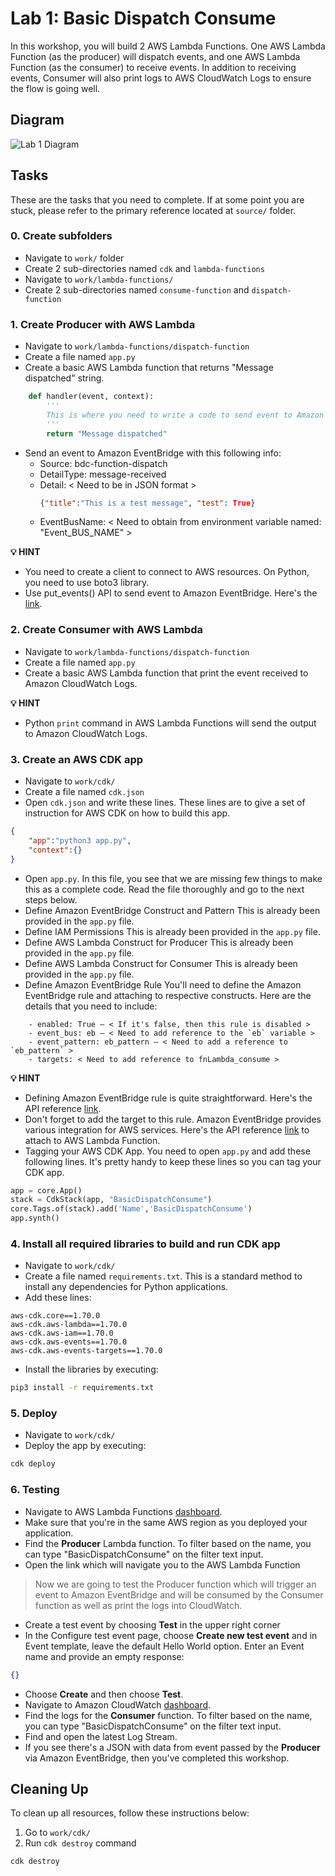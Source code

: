 # Lab 1: Basic Dispatch Consume
In this workshop, you will build 2 AWS Lambda Functions. One AWS Lambda Function (as the producer) will dispatch events, and one AWS Lambda Function (as the consumer) to receive events. In addition to receiving events, Consumer will also print logs to AWS CloudWatch Logs to ensure the flow is going well.

## Diagram
![Lab 1 Diagram](https://raw.githubusercontent.com/donnieprakoso/workshop-eventDrivenMicroservices/master/1-lab-basicDispatchConsumeEvent/lab1-diagram.png)

## Tasks
These are the tasks that you need to complete. If at some point you are stuck, please refer to the primary reference located at `source/` folder. 

### 0. Create subfolders
- Navigate to `work/` folder
- Create 2 sub-directories named `cdk` and `lambda-functions`
- Navigate to `work/lambda-functions/` 
- Create 2 sub-directories named `consume-function` and `dispatch-function` 

### 1. Create Producer with AWS Lambda
- Navigate to `work/lambda-functions/dispatch-function`
- Create a file named `app.py`
- Create a basic AWS Lambda function that returns "Message dispatched" string.

```python
	def handler(event, context):
		'''
		This is where you need to write a code to send event to Amazon EventBridge
		'''
		return "Message dispatched"
```
- Send an event to Amazon EventBridge with this following info:
	- Source: bdc-function-dispatch
	- DetailType: message-received
	- Detail: < Need to be in JSON format >
		```json
		{"title":"This is a test message", "test": True} 
		```
	- EventBusName: < Need to obtain from environment variable named: "Event_BUS_NAME" >

**💡 HINT**
- You need to create a client to connect to AWS resources. On Python, you need to use boto3 library. 
- Use put_events() API to send event to Amazon EventBridge. Here's the [link](https://boto3.amazonaws.com/v1/documentation/api/latest/reference/services/events.html).

### 2. Create Consumer with AWS Lambda
- Navigate to `work/lambda-functions/dispatch-function`
- Create a file named `app.py`
- Create a basic AWS Lambda function that print the event received to Amazon CloudWatch Logs.

**💡 HINT**
- Python `print` command in AWS Lambda Functions will send the output to Amazon CloudWatch Logs. 

### 3. Create an AWS CDK app
- Navigate to `work/cdk/`
- Create a file named `cdk.json`
- Open `cdk.json` and write these lines. These lines are to give a set of instruction for AWS CDK on how to build this app.
```json
{
	"app":"python3 app.py",
	"context":{}
}
```
- Open `app.py`. In this file, you see that we are missing few things to make this as a complete code. Read the file thoroughly and go to the next steps below.
- Define Amazon EventBridge Construct and Pattern
This is already been provided in the `app.py` file.
- Define IAM Permissions
This is already been provided in the `app.py` file.
- Define AWS Lambda Construct for Producer
This is already been provided in the `app.py` file.
- Define AWS Lambda Construct for Consumer
This is already been provided in the `app.py` file.
- Define Amazon EventBridge Rule
You'll need to define the Amazon EventBridge rule and attaching to respective constructs. Here are the details that you need to include:
```
	- enabled: True — < If it's false, then this rule is disabled >
	- event_bus: eb — < Need to add reference to the `eb` variable >
	- event_pattern: eb_pattern — < Need to add a reference to `eb_pattern` >
	- targets: < Need to add reference to fnLambda_consume >
```
**💡 HINT**
- Defining Amazon EventBridge rule is quite straightforward. Here's the API reference [link](https://docs.aws.amazon.com/cdk/api/latest/python/aws_cdk.aws_events/Rule.html).
- Don't forget to add the target to this rule. Amazon EventBridge provides various integration for AWS services. Here's the API reference [link](https://docs.aws.amazon.com/cdk/api/latest/python/aws_cdk.aws_events_targets/LambdaFunction.html) to attach to AWS Lambda Function.
- Tagging your AWS CDK App. You need to open `app.py` and add these following lines. It's pretty handy to keep these lines so you can tag your CDK app.
```python
app = core.App()
stack = CdkStack(app, "BasicDispatchConsume")
core.Tags.of(stack).add('Name','BasicDispatchConsume')
app.synth()
```
### 4. Install all required libraries to build and run CDK app
- Navigate to `work/cdk/`
- Create a file named `requirements.txt`. This is a standard method to install any dependencies for Python applications. 
- Add these lines:
```
aws-cdk.core==1.70.0
aws-cdk.aws-lambda==1.70.0
aws-cdk.aws-iam==1.70.0
aws-cdk.aws-events==1.70.0
aws-cdk.aws-events-targets==1.70.0
```
- Install the libraries by executing:
```bash
pip3 install -r requirements.txt
```
### 5. Deploy
- Navigate to `work/cdk/`
- Deploy the app by executing:
```bash
cdk deploy
```
### 6. Testing
- Navigate to AWS Lambda Functions [dashboard](https://ap-southeast-1.console.aws.amazon.com/lambda/home). 
- Make sure that you're in the same AWS region as you deployed your application. 
- Find the **Producer** Lambda function. To filter based on the name, you can type "BasicDispatchConsume" on the filter text input. 
- Open the link which will navigate you to the AWS Lambda Function

> Now we are going to test the Producer function which will trigger an event to Amazon EventBridge and will be consumed by the Consumer function as well as print the logs into CloudWatch. 

- Create a test event by choosing **Test** in the upper right corner
- In the Configure test event page, choose **Create new test event** and in Event template, leave the default Hello World option. Enter an Event name and provide an empty response:
```json
{}
``` 
- Choose **Create** and then choose **Test**.
- Navigate to Amazon CloudWatch [dashboard](https://ap-southeast-1.console.aws.amazon.com/cloudwatch/home).
- Find the logs for the **Consumer** function. To filter based on the name, you can type "BasicDispatchConsume" on the filter text input. 
- Find and open the latest Log Stream.
- If you see there's a JSON with data from event passed by the **Producer** via Amazon EventBridge, then you've completed this workshop.

## Cleaning Up
To clean up all resources, follow these instructions below:
1. Go to `work/cdk/`
2. Run `cdk destroy` command
```bash
cdk destroy
```